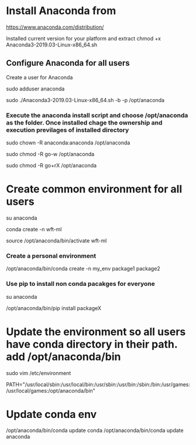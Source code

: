 # Install Anaconda from 
https://www.anaconda.com/distribution/

Installed current version for your platform and extract
chmod +x Anaconda3-2019.03-Linux-x86_64.sh

## Configure Anaconda for all users
Create a user for Anaconda

sudo adduser anaconda

sudo ./Anaconda3-2019.03-Linux-x86_64.sh -b -p /opt/anaconda


### Execute the anaconda install script and choose /opt/anaconda as the folder. Once installed chage the ownership and execution previlages of installed directory

sudo chown -R anaconda:anaconda /opt/anaconda 

sudo chmod -R go-w /opt/anaconda 

sudo chmod -R go+rX /opt/anaconda

# Create common environment for all users

su anaconda

conda create -n wft-ml

source /opt/anaconda/bin/activate wft-ml

### Create a personal environment

/opt/anaconda/bin/conda create -n my_env package1 package2

### Use pip to install non conda pacakges for everyone

su anaconda

/opt/anaconda/bin/pip install packageX


# Update the environment so all users have conda directory in their path. add /opt/anaconda/bin

sudo vim /etc/environment

PATH="/usr/local/sbin:/usr/local/bin:/usr/sbin:/usr/bin:/sbin:/bin:/usr/games:/usr/local/games:/opt/anaconda/bin"


# Update conda env
/opt/anaconda/bin/conda update conda
/opt/anaconda/bin/conda update anaconda


